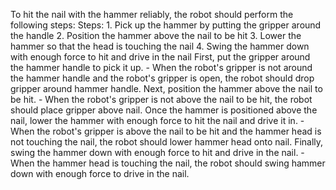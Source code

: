 To hit the nail with the hammer reliably, the robot should perform the following steps:
    Steps:  1. Pick up the hammer by putting the gripper around the handle  2. Position the hammer above the nail to be hit  3. Lower the hammer so that the head is touching the nail  4. Swing the hammer down with enough force to hit and drive in the nail
    First, put the gripper around the hammer handle to pick it up.
    - When the robot's gripper is not around the hammer handle and the robot's gripper is open, the robot should drop gripper around hammer handle.
    Next, position the hammer above the nail to be hit.
    - When the robot's gripper is not above the nail to be hit, the robot should place gripper above nail.
    Once the hammer is positioned above the nail, lower the hammer with enough force to hit the nail and drive it in.
    - When the robot's gripper is above the nail to be hit and the hammer head is not touching the nail, the robot should lower hammer head onto nail.
    Finally, swing the hammer down with enough force to hit and drive in the nail.
    - When the hammer head is touching the nail, the robot should swing hammer down with enough force to drive in the nail.